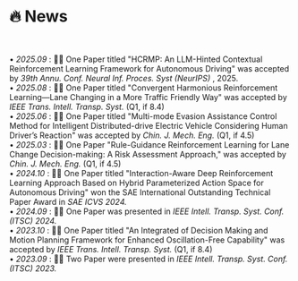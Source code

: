 # 🔥 News
<!-- - *2024.03*: 🎉 Two papers are accepted by ICLR 2024
- *2023.05*: 🎉 Five papers are accepted by ACL 2023
- *2023.01*: DiffSinger was introduced in [a very popular video](https://www.bilibili.com/video/BV1uM411t7ZJ) (2000k+ views) in Bilibili!
- *2023.01*: I join TikTok <img src='./images/tiktok.png' style='width: 6em;'> as a speech research scientist in Singapore!
- *2022.02*: I release a modern and responsive academic personal [homepage template](https://github.com/RayeRen/acad-homepage.github.io). Welcome to STAR and FORK! -->


<!-- pages/news.md -->
<div class="news" style="margin-top:50px;margin-bottom:20px">
• <em>2025.09</em> : 🎉🎉 One Paper titled "HCRMP: An LLM-Hinted Contextual Reinforcement Learning Framework for Autonomous Driving" was accepted by <em> 39th Annu. Conf. Neural Inf. Proces. Syst (NeurIPS) </em>, 2025. <br>
• <em>2025.08</em> : 🎉🎉 One Paper titled "Convergent Harmonious Reinforcement Learning—Lane Changing in a More Traffic Friendly Way" was accepted by <em>IEEE Trans. Intell. Transp. Syst. </em> (Q1, if 8.4)<br>
• <em>2025.06</em> : 🎉🎉 One Paper titled "Multi-mode Evasion Assistance Control Method for Intelligent Distributed-drive Electric Vehicle Considering Human Driver’s Reaction" was accepted by <em>Chin. J. Mech. Eng.</em> (Q1, if 4.5) <br>
• <em>2025.03</em> : 🎉🎉 One Paper "Rule-Guidance Reinforcement Learning for Lane Change Decision-making: A Risk Assessment Approach," was accepted by <em>Chin. J. Mech. Eng.</em> (Q1, if 4.5)<br>
• <em>2024.10</em> : 🎉🎉 One Paper titled "Interaction-Aware Deep Reinforcement Learning Approach Based on Hybrid Parameterized Action Space for Autonomous Driving" won the SAE International Outstanding Technical Paper Award in <em>SAE ICVS 2024.</em><br>
• <em>2024.09</em> : 🎉🎉 One Paper was presented in <em>IEEE Intell. Transp. Syst. Conf. (ITSC) 2024.</em><br>
• <em>2023.10</em> : 🎉🎉 One Paper titled "An Integrated of Decision Making and Motion Planning Framework for Enhanced Oscillation-Free Capability" was accepted by <em>IEEE Trans. Intell. Transp. Syst. </em> (Q1, if 8.4)<br>
• <em>2023.09</em> : 🎉🎉 Two Paper were presented in <em>IEEE Intell. Transp. Syst. Conf. (ITSC) 2023.</em><br>
  </div>

<!-- • <em>2024.10</em> : 🎉🎉 One Paper won the SAE International Outstanding Technical Paper Award in <em>SAE ICVS 2024.</em><br>
• <em>2024.09</em> : 🎉🎉 One Paper was presented in <em>IEEE Intelligent Transportation Systems Conference (ITSC) 2024.</em><br>
• <em>2023.10</em> : 🎉🎉 One Paper was accepted by <em>IEEE Transactions on Intelligent Transportation Systems. </em> (Q1, if 8.4)<br>
• <em>2023.09</em> : 🎉🎉 Two Paper were presented in <em>IEEE Intelligent Transportation Systems Conference (ITSC) 2023.</em><br> -->